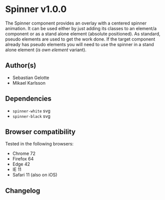 # Spinner v1.0.0

The Spinner component provides an overlay with a centered spinner animation. It can be used either by just adding its classes to an element/a component or as a stand alone element (absolute positioned).
As standard, pseudo elements are used to get the work done. If the target component already has pseudo elements you will need to use the spinner in a stand alone element (*is own element* variant).

## Author(s)

- Sebastian Gelotte
- Mikael Karlsson

## Dependencies

- `spinner-white` svg
- `spinner-black` svg

## Browser compatibility

Tested in the following browsers:
- Chrome 72
- Firefox 64
- Edge 42
- IE 11
- Safari 11 (also on iOS)

## Changelog
